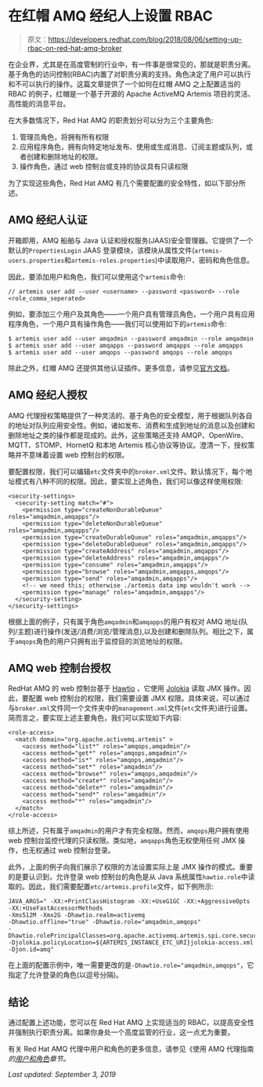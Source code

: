 # 在红帽 AMQ 经纪人上设置 RBAC

> 原文：<https://developers.redhat.com/blog/2018/08/06/setting-up-rbac-on-red-hat-amq-broker>

在企业界，尤其是在高度管制的行业中，有一件事是很常见的，那就是职责分离。基于角色的访问控制(RBAC)内置了对职责分离的支持。角色决定了用户可以执行和不可以执行的操作。这篇文章提供了一个如何在红帽 AMQ 之上配置适当的 RBAC 的例子，红帽是一个基于开源的 Apache ActiveMQ Artemis 项目的灵活、高性能的消息平台。

在大多数情况下，Red Hat AMQ 的职责划分可以分为三个主要角色:

1.  管理员角色，将拥有所有权限
2.  应用程序角色，拥有向特定地址发布、使用或生成消息、订阅主题或队列，或者创建和删除地址的权限。
3.  操作角色，通过 web 控制台或支持的协议具有只读权限

为了实现这些角色，Red Hat AMQ 有几个需要配置的安全特性，如以下部分所述。

## AMQ 经纪人认证

开箱即用，AMQ 船舶与 Java 认证和授权服务(JAAS)安全管理器。它提供了一个默认的`PropertiesLogin` JAAS 登录模块，该模块从属性文件(`artemis-users.properties`和`artemis-roles.properties`)中读取用户、密码和角色信息。

因此，要添加用户和角色，我们可以使用这个`artemis`命令:

`// artemis user add --user <username> --password <password> --role <role_comma_seperated>`

例如，要添加三个用户及其角色——一个用户具有管理员角色，一个用户具有应用程序角色，一个用户具有操作角色——我们可以使用如下的`artemis`命令:

```
$ artemis user add --user amqadmin --password amqadmin --role amqadmin
$ artemis user add --user amqapps --password amqapps --role amqapps
$ artemis user add --user amqops --password amqops --role amqops
```

除此之外，红帽 AMQ 还提供其他认证插件。更多信息，请参见[官方文档](https://access.redhat.com/documentation/en-us/red_hat_amq/7.2/html/using_amq_broker/)。

## AMQ 经纪人授权

AMQ 代理授权策略提供了一种灵活的、基于角色的安全模型，用于根据队列各自的地址对队列应用安全性。例如，诸如发布、消费和生成到地址的消息以及创建和删除地址之类的操作都是现成的。此外，这些策略还支持 AMQP、OpenWire、MQTT、STOMP、HornetQ 和本地 Artemis 核心协议等协议。澄清一下，授权策略并不意味着设置 web 控制台的权限。

要配置权限，我们可以编辑`etc`文件夹中的`broker.xml`文件。默认情况下，每个地址模式有八种不同的权限。因此，要实现上述角色，我们可以像这样使用权限:

```
<security-settings>
  <security-setting match="#">
    <permission type="createNonDurableQueue" roles="amqadmin,amqapps"/>
    <permission type="deleteNonDurableQueue" roles="amqadmin,amqapps"/>
    <permission type="createDurableQueue" roles="amqadmin,amqapps"/>
    <permission type="deleteDurableQueue" roles="amqadmin,amqapps"/>
    <permission type="createAddress" roles="amqadmin,amqapps"/>
    <permission type="deleteAddress" roles="amqadmin,amqapps"/>
    <permission type="consume" roles="amqadmin,amqapps"/>
    <permission type="browse" roles="amqadmin,amqapps,amqops"/>
    <permission type="send" roles="amqadmin,amqapps"/>
    <!-- we need this; otherwise ./artemis data imp wouldn't work -->
    <permission type="manage" roles="amqadmin,amqapps"/>
  </security-setting>
</security-settings>

```

根据上面的例子，只有属于角色`amqadmin`和`amqapps`的用户有权对 AMQ 地址(队列/主题)进行操作(发送/消费/浏览/管理消息),以及创建和删除队列。相比之下，属于`amqops`角色的用户只拥有出于监控目的浏览地址的权限。

## AMQ web 控制台授权

RedHat AMQ 的 web 控制台基于 [Hawtio](http://hawt.io/) ，它使用 [Jolokia](https://jolokia.org/) 读取 JMX 操作。因此，要配置 web 控制台的权限，我们需要设置 JMX 权限。具体来说，可以通过与`broker.xml`文件同一个文件夹中的`management.xml`文件(`etc`文件夹)进行设置。简而言之，要实现上述主要角色，我们可以实现如下内容:

```
<role-access>
  <match domain="org.apache.activemq.artemis" >
    <access method="list*" roles="amqops,amqadmin"/>
    <access method="get*" roles="amqops,amqadmin"/>
    <access method="is*" roles="amqops,amqadmin"/>
    <access method="set*" roles="amqadmin"/>
    <access method="browse*" roles="amqops,amqadmin"/>
    <access method="create*" roles="amqadmin"/>
    <access method="delete*" roles="amqadmin"/>
    <access method="send*" roles="amqadmin"/>
    <access method="*" roles="amqadmin"/>
  </match>
</role-access>

```

综上所述，只有属于`amqadmin`的用户才有完全权限。然而，`amqops`用户拥有使用 web 控制台监控代理的只读权限。类似地，`amqapps`角色无权使用任何 JMX 操作，也无权通过 web 控制台登录。

此外，上面的例子向我们展示了权限的方法设置实际上是 JMX 操作的模式。重要的是要认识到，允许登录 web 控制台的角色是从 Java 系统属性`hawtio.role`中读取的。因此，我们需要配置`etc/artemis.profile`文件，如下例所示:

```
JAVA_ARGS=" -XX:+PrintClassHistogram -XX:+UseG1GC -XX:+AggressiveOpts 
-XX:+UseFastAccessorMethods 
-Xms512M -Xmx2G -Dhawtio.realm=activemq  
-Dhawtio.offline="true" -Dhawtio.role="amqadmin,amqops" 
-Dhawtio.rolePrincipalClasses=org.apache.activemq.artemis.spi.core.security.jaas.RolePrincipal 
-Djolokia.policyLocation=${ARTEMIS_INSTANCE_ETC_URI}jolokia-access.xml 
-Djon.id=amq"

```

在上面的配置示例中，唯一需要更改的是`-Dhawtio.role="amqadmin,amqops"`，它指定了允许登录的角色(以逗号分隔)。

## 结论

通过配置上述功能，您可以在 Red Hat AMQ 上实现适当的 RBAC，以提高安全性并强制执行职责分离。如果你身处一个高度监管的行业，这一点尤为重要。

有关 Red Hat AMQ 代理中用户和角色的更多信息，请参见《使用 AMQ 代理指南*的[用户和角色](https://access.redhat.com/documentation/en-us/red_hat_amq/7.1/html/using_amq_broker/users)章节。*

*Last updated: September 3, 2019*